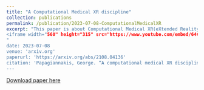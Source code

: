 ```yaml
---
title: "A Computational Medical XR discipline"
collection: publications
permalink: /publication/2023-07-08-ComputationalMedicalXR
excerpt: "This paper is about Computational Medical XR(eXtended Reality) which brings together life sciences and neuroscience with mathematics, engineering, and computer science. It unifies computational science (scientific-neural computing) with intelligent extended reality and spatial computing for the medical field.<br/><img src='/images/ComputationalMedicalXR-small.jpg'>
<iframe width="560" height="315" src="https://www.youtube.com/embed/64C9cS5WZPs" title="YouTube video player" frameborder="0" allow="accelerometer; autoplay; clipboard-write; encrypted-media; gyroscope; picture-in-picture; web-share" allowfullscreen></iframe>
"
date: 2023-07-08
venue: 'arxiv.org'
paperurl: 'https://arxiv.org/abs/2108.04136'
citation: 'Papagiannakis, George. “A computational medical XR discipline.” ArXiv abs/2108.04136v3 (2023): n. pag.'
---
```



[Download paper here](https://arxiv.org/pdf/2108.04136.pdf)
